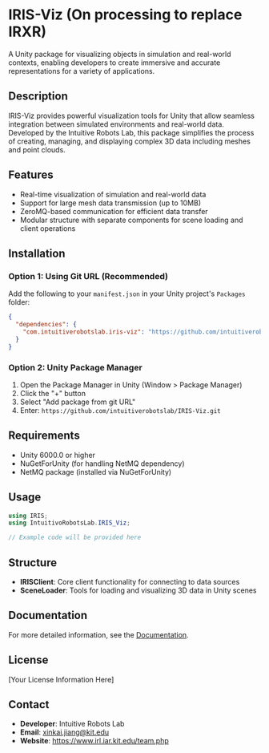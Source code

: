 # IRIS-Viz (On processing to replace IRXR)

A Unity package for visualizing objects in simulation and real-world contexts, enabling developers to create immersive and accurate representations for a variety of applications.

## Description

IRIS-Viz provides powerful visualization tools for Unity that allow seamless integration between simulated environments and real-world data. Developed by the Intuitive Robots Lab, this package simplifies the process of creating, managing, and displaying complex 3D data including meshes and point clouds.

## Features

- Real-time visualization of simulation and real-world data
- Support for large mesh data transmission (up to 10MB)
- ZeroMQ-based communication for efficient data transfer
- Modular structure with separate components for scene loading and client operations

## Installation

### Option 1: Using Git URL (Recommended)

Add the following to your `manifest.json` in your Unity project's `Packages` folder:

```json
{
  "dependencies": {
    "com.intuitiverobotslab.iris-viz": "https://github.com/intuitiverobotslab/IRIS-Viz.git"
  }
}
```

### Option 2: Unity Package Manager

1. Open the Package Manager in Unity (Window > Package Manager)
2. Click the "+" button
3. Select "Add package from git URL"
4. Enter: `https://github.com/intuitiverobotslab/IRIS-Viz.git`

## Requirements

- Unity 6000.0 or higher
- NuGetForUnity (for handling NetMQ dependency)
- NetMQ package (installed via NuGetForUnity)

## Usage

```csharp
using IRIS;
using IntuitivoRobotsLab.IRIS_Viz;

// Example code will be provided here
```

## Structure

- **IRISClient**: Core client functionality for connecting to data sources
- **SceneLoader**: Tools for loading and visualizing 3D data in Unity scenes

## Documentation

For more detailed information, see the [Documentation](Documentation~/index.md).

## License

[Your License Information Here]

## Contact

- **Developer**: Intuitive Robots Lab
- **Email**: xinkai.jiang@kit.edu
- **Website**: https://www.irl.iar.kit.edu/team.php